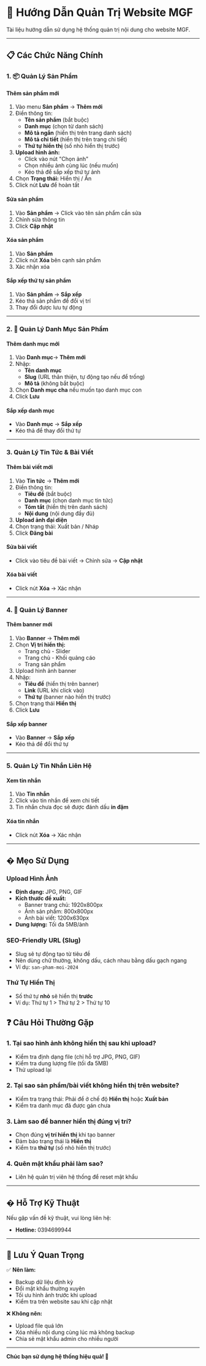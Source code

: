 # 📘 Hướng Dẫn Quản Trị Website MGF

Tài liệu hướng dẫn sử dụng hệ thống quản trị nội dung cho website MGF.

---

## 📋 Các Chức Năng Chính

### 1. 📦 Quản Lý Sản Phẩm

#### Thêm sản phẩm mới
1. Vào menu **Sản phẩm** → **Thêm mới**
2. Điền thông tin:
   - **Tên sản phẩm** (bắt buộc)
   - **Danh mục** (chọn từ danh sách)
   - **Mô tả ngắn** (hiển thị trên trang danh sách)
   - **Mô tả chi tiết** (hiển thị trên trang chi tiết)
   - **Thứ tự hiển thị** (số nhỏ hiển thị trước)
3. **Upload hình ảnh:**
   - Click vào nút "Chọn ảnh"
   - Chọn nhiều ảnh cùng lúc (nếu muốn)
   - Kéo thả để sắp xếp thứ tự ảnh
4. Chọn **Trạng thái:** Hiển thị / Ẩn
5. Click nút **Lưu** để hoàn tất

#### Sửa sản phẩm
1. Vào **Sản phẩm** → Click vào tên sản phẩm cần sửa
2. Chỉnh sửa thông tin
3. Click **Cập nhật**

#### Xóa sản phẩm
1. Vào **Sản phẩm**
2. Click nút **Xóa** bên cạnh sản phẩm
3. Xác nhận xóa

#### Sắp xếp thứ tự sản phẩm
1. Vào **Sản phẩm** → **Sắp xếp**
2. Kéo thả sản phẩm để đổi vị trí
3. Thay đổi được lưu tự động

---

### 2. 📂 Quản Lý Danh Mục Sản Phẩm

#### Thêm danh mục mới
1. Vào **Danh mục**→ **Thêm mới**
2. Nhập:
   - **Tên danh mục**
   - **Slug** (URL thân thiện, tự động tạo nếu để trống)
   - **Mô tả** (không bắt buộc)
3. Chọn **Danh mục cha** nếu muốn tạo danh mục con
4. Click **Lưu**

#### Sắp xếp danh mục
- Vào **Danh mục** → **Sắp xếp**
- Kéo thả để thay đổi thứ tự

---

### 3. Quản Lý Tin Tức & Bài Viết

#### Thêm bài viết mới
1. Vào **Tin tức** → **Thêm mới**
2. Điền thông tin:
   - **Tiêu đề** (bắt buộc)
   - **Danh mục** (chọn danh mục tin tức)
   - **Tóm tắt** (hiển thị trên danh sách)
   - **Nội dung** (nội dung đầy đủ)
3. **Upload ảnh đại diện**
4. Chọn trạng thái: Xuất bản / Nháp
5. Click **Đăng bài**

#### Sửa bài viết
- Click vào tiêu đề bài viết → Chỉnh sửa → **Cập nhật**

#### Xóa bài viết
- Click nút **Xóa** → Xác nhận

---

### 4. 🎨 Quản Lý Banner

#### Thêm banner mới
1. Vào **Banner** → **Thêm mới**
2. Chọn **Vị trí hiển thị:**
   - Trang chủ - Slider
   - Trang chủ - Khối quảng cáo
   - Trang sản phẩm
3. Upload hình ảnh banner
4. Nhập:
   - **Tiêu đề** (hiển thị trên banner)
   - **Link** (URL khi click vào)
   - **Thứ tự** (banner nào hiển thị trước)
5. Chọn trạng thái **Hiển thị**
6. Click **Lưu**

#### Sắp xếp banner
- Vào **Banner** → **Sắp xếp**
- Kéo thả để đổi thứ tự

---

### 5. Quản Lý Tin Nhắn Liên Hệ

#### Xem tin nhắn
1. Vào **Tin nhắn**
2. Click vào tin nhắn để xem chi tiết
3. Tin nhắn chưa đọc sẽ được đánh dấu **in đậm**

#### Xóa tin nhắn
- Click nút **Xóa** → Xác nhận

---

## � Mẹo Sử Dụng

### Upload Hình Ảnh
- **Định dạng:** JPG, PNG, GIF
- **Kích thước đề xuất:**
  - Banner trang chủ: 1920x800px
  - Ảnh sản phẩm: 800x800px
  - Ảnh bài viết: 1200x630px
- **Dung lượng:** Tối đa 5MB/ảnh

### SEO-Friendly URL (Slug)
- Slug sẽ tự động tạo từ tiêu đề
- Nên dùng chữ thường, không dấu, cách nhau bằng dấu gạch ngang
- Ví dụ: `san-pham-moi-2024`

### Thứ Tự Hiển Thị
- Số thứ tự **nhỏ** sẽ hiển thị **trước**
- Ví dụ: Thứ tự 1 > Thứ tự 2 > Thứ tự 10

## ❓ Câu Hỏi Thường Gặp

### 1. Tại sao hình ảnh không hiển thị sau khi upload?
- Kiểm tra định dạng file (chỉ hỗ trợ JPG, PNG, GIF)
- Kiểm tra dung lượng file (tối đa 5MB)
- Thử upload lại

### 2. Tại sao sản phẩm/bài viết không hiển thị trên website?
- Kiểm tra trạng thái: Phải để ở chế độ **Hiển thị** hoặc **Xuất bản**
- Kiểm tra danh mục đã được gán chưa

### 3. Làm sao để banner hiển thị đúng vị trí?
- Chọn đúng **vị trí hiển thị** khi tạo banner
- Đảm bảo trạng thái là **Hiển thị**
- Kiểm tra **thứ tự** (số nhỏ hiển thị trước)

### 4. Quên mật khẩu phải làm sao?
- Liên hệ quản trị viên hệ thống để reset mật khẩu

---

## � Hỗ Trợ Kỹ Thuật

Nếu gặp vấn đề kỹ thuật, vui lòng liên hệ:

- **Hotline:** 0394699944

---

## 📌 Lưu Ý Quan Trọng

✅ **Nên làm:**
- Backup dữ liệu định kỳ
- Đổi mật khẩu thường xuyên
- Tối ưu hình ảnh trước khi upload
- Kiểm tra trên website sau khi cập nhật

❌ **Không nên:**
- Upload file quá lớn
- Xóa nhiều nội dung cùng lúc mà không backup
- Chia sẻ mật khẩu admin cho nhiều người

---

**Chúc bạn sử dụng hệ thống hiệu quả! 🎉**
